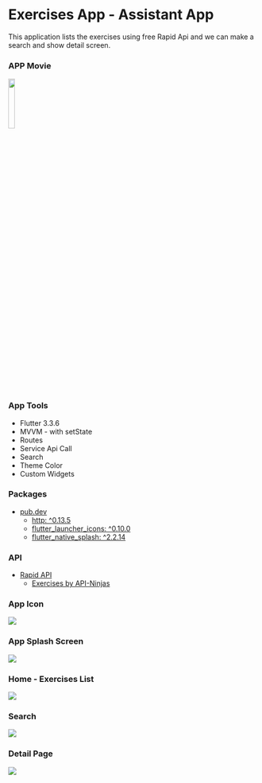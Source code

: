 # Exercises App - Assistant App

This application lists the exercises using free Rapid Api and we can make a search and show detail screen.

### APP Movie

<a href="https://www.youtube.com/shorts/ipG6-aITUhI">
    <img src="https://upload.wikimedia.org/wikipedia/commons/thumb/0/09/YouTube_full-color_icon_%282017%29.svg/2560px-YouTube_full-color_icon_%282017%29.svg.png" width="16%"/>
</a>

### App Tools 
- Flutter 3.3.6
- MVVM - with setState
- Routes
- Service Api Call
- Search
- Theme Color
- Custom Widgets

### Packages
- [pub.dev](https://pub.dev/)
  - [http: ^0.13.5](https://pub.dev/packages/http)
  - [flutter_launcher_icons: ^0.10.0](https://pub.dev/packages/flutter_launcher_icons)
  - [flutter_native_splash: ^2.2.14](https://pub.dev/packages/flutter_native_splash)

### API
- [Rapid API](rapidapi.com)
  - [Exercises by API-Ninjas](https://rapidapi.com/apininjas/api/exercises-by-api-ninjas/)
    

### App Icon
![](images/app.png)

### App Splash Screen
![](images/splash.png)

### Home - Exercises List
![](images/exercises.png)

### Search
![](images/search.png)

### Detail Page
![](images/detail.png)




